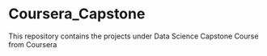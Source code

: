 # Coursera_Capstone
This repository contains the projects under Data Science Capstone Course from Coursera
